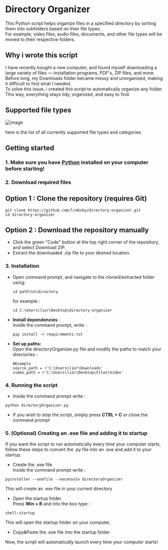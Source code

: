 # Directory Organizer
This Python script helps organize files in a specified directory by sorting them into subfolders based on their file types.  
For example, video files, audio files, documents, and other file types will be moved to their respective folders.

## Why i wrote this script  


I have recently bought a new computer, and found myself downloading a large variety of files — installation programs, PDF's, ZIP files, and more.  
Before long, my Downloads folder became messy and unorganized, making it difficult to find what I needed.  
To solve this issue, i created this script to automatically organize any folder.     
This way, everything stays tidy, organized, and easy to find.

## Supported file types 
![image](https://github.com/user-attachments/assets/f92ab03c-b9d9-43d2-94de-49813052c46a)

here is the list of all currently supported file types and categories
## **Getting started**

### 1. Make sure you have [Python](https://www.python.org/downloads/) installed on your computer before starting!
### 2. Download required files
  ## Option 1 : Clone the repository (requires Git)

```
git clone https://github.com/lrobsky/directory-organizer.git
cd directory-organizer
```
  ## Option 2 :  Download the repository manually
- Click the green "Code" button at the top right corner of the repository, and select Download ZIP.
- Extract the downloaded .zip file to your desired location.


  
### 3. Installation 
- Open command prompt, and navigate to the cloned/extracted folder using:
  ```
  cd path\to\directory
  ```
  for example :
  ```
  cd C:\Users\lior\Desktop\directory-organizer
  ```
 - **Install dependencies** :  
    Inside the command prompt, write :
    ```
    pip install -r requirements.txt
    ```
- **Set up paths:**   
  Open the directoryOrganizer.py file and modify the paths to match your directories : 
    ```
    #Example
    source_path = r'C:\Users\lior\Downloads'
    video_path = r'C:\Users\lior\Desktop\Files\Video'
    ```
### 4. Running the script
- Inside the command prompt write :
```
python directoryOrganizer.py
```
- If you wish to stop the script, simply press **CTRL + C** or close the command prompt 


### 5. (Optional) Creating an .exe file and adding it to startup
If you want the script to run automatically every time your computer starts, follow these steps to convert the .py file into an .exe and add it to your startup.
- Create the .exe file  
Inside the command prompt write :
```
pyinstaller --onefile --noconsole directoryOrganizer
```
This will create an .exe file in your current directory

- Open the startup folder  
Press **Win + R** and into the box type :
```
shell:startup
```
This will open the startup folder on your computer.
- Copy&Paste the .exe file into the startup folder.
  
Now, the script will automatically launch every time your computer starts!




